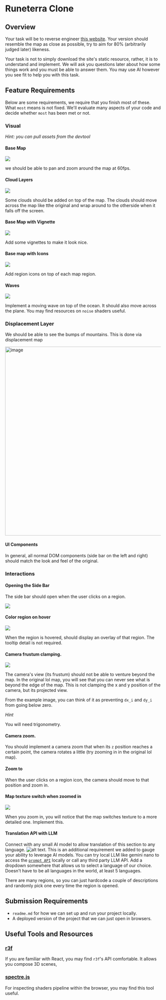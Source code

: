 # Runeterra Clone

## Overview

Your task will be to reverse engineer [this website](https://map.leagueoflegends.com/en_US). Your version should resemble the map as close as possible, try to aim for 80% (arbitrarily judged later) likeness.

Your task is not to simply download the site's static resource, rather, it is to understand and implement. We will ask you questions later about how some things work and you must be able to answer them. You may use AI however you see fit to help you with this task.

## Feature Requirements

Below are some requirements, we require that you finish most of these. What `most` means is not fixed. We'll evaluate many aspects of your code and decide whether `most` has been met or not.

### Visual

_Hint: you can pull assets from the devtool_

#### Base Map

![](assets/base-map.png) 

we should be able to pan and zoom around the map at 60fps.

#### Cloud Layers

![](assets/base-map-with-clouds.png) 

Some clouds should be added on top of the map. The clouds should move across the map like tthe original and wrap around to the otherside when it falls off the screen.

#### Base Map with Vignette

![](assets/base-map-with-vignette.png) 

Add some vignettes to make it look nice.

#### Base map with Icons

![](assets/base-map-with-icons.png) 

Add region icons on top of each map region.

#### Waves

![](assets/waves.png)

Implement a moving wave on top of the ocean. It should also move across the plane. You may find resources on `noise` shaders useful.

### Displacement Layer

We should be able to see the bumps of mountains. This is done via displacement map

<img width="609" alt="image" src="https://github.com/user-attachments/assets/ae9770a6-89e1-4784-b68b-53842b6a72e9" />

#### UI Components

In general, all normal DOM components (side bar on the left and right) should match the look and feel of the original.

### Interactions

#### **Opening the Side Bar**

The side bar should open when the user clicks on a region.

![](assets/side-bar-2.png)

#### **Color region on hover**

![](assets/region-hover.png)

When the region is hovered, should display an overlay of that region. The tooltip detail is not required.

#### **Camera frustum clamping**. 

![](assets/frustum-lock.png)

The camera's view (its frustum) should not be able to venture beyond the map. In the original lol map, you will see that you can never see what is beyond the edge of the map. This is not clamping the x and y position of the camera, but its projected view. 

From the example image, you can think of it as preventing `dx_i` and `dy_i` from going below zero.

_Hint_

You will need trigonometry.

#### **Camera zoom**. 

You should implement a camera zoom that when its `z` position reaches a certain point, the camera rotates a little (try zooming in in the original lol map).

#### **Zoom to**

When the user clicks on a region icon, the camera should move to that position and zoom in.

#### **Map texture switch when zoomed in**

![](assets/detailed-map.png) 

When you zoom in, you will notice that the map switches texture to a more detailed one. Implement this.

#### Translation API with LLM

Connect with any small AI model to allow translation of this section to any language. ![alt text](assets/side-bar.png). This is an additional requirement we added to gauge your ability to leverage AI models. You can try local LLM like gemini nano to access the [`prompt API`](https://developer.chrome.com/docs/extensions/ai/prompt-api) locally or call any third party LLM API. Add a dropdown somewhere that allows us to select a language of our choice. Doesn't have to be all languages in the world, at least 5 languages.

There are many regions, so you can just hardcode a couple of descriptions and randomly pick one every time the region is opened.

## Submission Requirements

- `readme.md` for how we can set up and run your project locally. 
- A deployed version of the project that we can just open in browsers.

## Useful Tools and Resources

### [r3f](https://r3f.docs.pmnd.rs/)

If you are familiar with React, you may find `r3f`'s API comfortable. It allows you compose 3D scenes, 

### [spectre.js](https://chromewebstore.google.com/detail/spectorjs/denbgaamihkadbghdceggmchnflmhpmk?hl=en)

For inspecting shaders pipeline within the browser, you may find this tool useful. 
